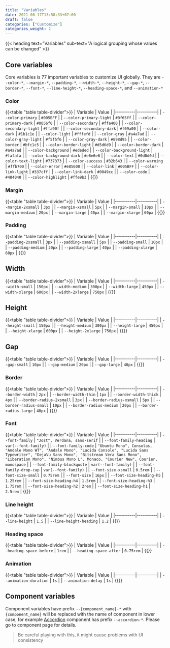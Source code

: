 ```yaml
---
title: "Variables"
date: 2021-06-17T13:58:33+07:00
draft: false
categories: ["Customize"]
categories_weight: 2
---
```


{{< heading text="Variables" sub-text="A logical grouping whose values can be changed" >}}

## Core variables

Core variables is 77 important variables to customize UI globally. They are `--color-*`, `--margin-*`, `--padding-*`, `--width-*`, `--height-*`, `--gap-*`, `--border-*`, `--font-*`, `--line-height-*`, ```--heading-space-*```, and `--animation-*`

### Color

{{<table "table table-divider">}}
| Variable | Value |
|----------|----------|
| `--color-primary` | `#005BFF` |
| `--color-primary-light` | `#0f65ff` |
| `--color-primary-dark` | `#0056f0` |
| `--color-secondary` | `#ffa400` |
| `--color-secondary-light` | `#ffa90f` |
| `--color-secondary-dark` | `#f09a00` |
| `--color-dark` | `#1b1c1e` |
| `--color-light` | `#fffefd` |
| `--color-gray` | `#a4a7ad` |
| `--color-gray-light` | `#f5f5f6` |
| `--color-gray-dark` | `#898d95` |
| `--color-border` | `#bfc1c5` |
| `--color-border-light` | `#d5d6d9` |
| `--color-border-dark` | `#a4a7ad` |
| `--color-background` | `#ededed` |
| `--color-background-light` | `#fafafa` |
| `--color-background-dark` | `#e6e6e6` |
| `--color-text` | `#0d0d0d` |
| `--color-text-light` | `#737373` |
| `--color-success` | `#32b643` |
| `--color-warning` | `#ffb700` |
| `--color-error` | `#e85600` |
| `--color-link` | `#005BFF` |
| `--color-link-light` | `#337cff` |
| `--color-link-dark` | `#0049cc` |
| `--color-code` | `#404040` |
| `--color-highlight` | `#ffe9b3` |
{{</table>}}

### Margin

{{<table "table table-divider">}}
| Variable | Value |
|----------|----------|
| `--margin-2xsmall` | `3px` |
| `--margin-xsmall` | `5px` |
| `--margin-small` | `10px` |
| `--margin-medium` | `20px` |
| `--margin-large` | `40px` |
| `--margin-xlarge` | `60px` |
{{</table>}}

### Padding

{{<table "table table-divider">}}
| Variable | Value |
|----------|----------|
| `--padding-2xsmall` | `3px` |
| `--padding-xsmall` | `5px` |
| `--padding-small` | `10px` |
| `--padding-medium` | `20px` |
| `--padding-large` | `40px` |
| `--padding-xlarge` | `60px` |
{{</table>}}

## Width

{{<table "table table-divider">}}
| Variable | Value |
|----------|----------|
| `--width-small` | `150px` |
| `--width-medium` | `300px` |
| `--width-large` | `450px` |
| `--width-xlarge` | `600px` |
| `--width-2xlarge` | `750px` |
{{</table>}}

## Height

{{<table "table table-divider">}}
| Variable | Value |
|----------|----------|
| `--height-small` | `150px` |
| `--height-medium` | `300px` |
| `--height-large` | `450px` |
| `--height-xlarge` | `600px` |
| `--height-2xlarge` | `750px` |
{{</table>}}

## Gap

{{<table "table table-divider">}}
| Variable | Value |
|----------|----------|
| `--gap-small` | `10px` |
| `--gap-medium` | `20px` |
| `--gap-large` | `40px` |
{{</table>}}

### Border

{{<table "table table-divider">}}
| Variable | Value |
|----------|----------|
| `--border-width` | `2px` |
| `--border-width-thin` | `1px` |
| `--border-width-thick` | `4px` |
| `--border-radius-2xsmall` | `3px` |
| `--border-radius-xsmall` | `5px` |
| `--border-radius-small` | `10px` |
| `--border-radius-medium` | `20px` |
| `--border-radius-large` | `40px` |
{{</table>}}

### Font

{{<table "table table-divider">}}
| Variable | Value |
|----------|----------|
| `--font-family` | `"Jost", Verdana, sans-serif` |
| `--font-family-heading` | `var(--font-family)` |
| `--font-family-code` | `"Ubuntu Mono", Consolas, "Andale Mono WT", "Andale Mono", "Lucida Console", "Lucida Sans Typewriter", "DejaVu Sans Mono", "Bitstream Vera Sans Mono", "Liberation Mono", "Nimbus Mono L", Monaco, "Courier New", Courier, monospace` |
| `--font-family-blockquote` | `var(--font-family)` |
| `--font-family-drop-cap` | `var(--font-family)` |
| `--font-size-xsmall` | `0.5rem` |
| `--font-size-small` | `0.75rem` |
| `--font-size` | `16px` |
| `--font-size-heading-h5` | `1.25rem` |
| `--font-size-heading-h4` | `1.5rem` |
| `--font-size-heading-h3` | `1.75rem` |
| `--font-size-heading-h2` | `2rem` |
| `--font-size-heading-h1` | `2.5rem` |
{{</table>}}

### Line height

{{<table "table table-divider">}}
| Variable | Value |
|----------|----------|
| `--line-height` | `1.5` |
| `--line-height-heading` | `1.2` |
{{</table>}}

### Heading space

{{<table "table table-divider">}}
| Variable | Value |
|----------|----------|
| `--heading-space-before` | `1rem` |
| `--heading-space-after` | `0.75rem` |
{{</table>}}

### Animation

{{<table "table table-divider">}}
| Variable | Value |
|----------|----------|
| `--animation-duration` | `1s` |
| `--animation-delay` | `1s` |
{{</table>}}

## Component variables

Component variables have prefix `--{component_name}-*` with `{component_name}` will be replaced with the name of component in lower case, for example [Accordion](/documentation/components/accordion) component has prefix `--accordion-*`. Please go to component page for details.

>   Be careful playing with this, it might cause problems with UI consistency
